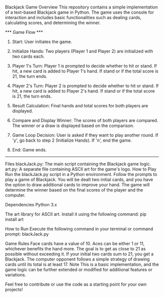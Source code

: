 Blackjack Game
Overview
This repository contains a simple implementation of a text-based Blackjack game in Python. The game uses the console for interaction and includes basic functionalities such as dealing cards, calculating scores, and determining the winner.

*** Game Flow *** 

1. Start:
  User initiates the game.

2. Initialize Hands:
  Two players (Player 1 and Player 2) are initialized with two cards each.

3. Player 1's Turn:
  Player 1 is prompted to decide whether to hit or stand.
  If hit, a new card is added to Player 1's hand.
  If stand or if the total score is 21, the turn ends.

4. Player 2's Turn:
  Player 2 is prompted to decide whether to hit or stand.
  If hit, a new card is added to Player 2's hand.
  If stand or if the total score is 21, the turn ends.

5. Result Calculation:
  Final hands and total scores for both players are displayed.

6. Compare and Display Winner:
  The scores of both players are compared.
  The winner or a draw is displayed based on the comparison.

7. Game Loop Decision:
  User is asked if they want to play another round.
  If 'y', go back to step 2 (Initialize Hands).
  If 'n', end the game.

8. End:
  Game ends.

-----------------------------------------------------------------------------------------------------------------------------------------------------------------------------------------

Files
blackJack.py: The main script containing the Blackjack game logic.
art.py: A separate file containing ASCII art for the game's logo.
How to Play
Run the blackJack.py script in a Python environment.
Follow the prompts to play a game of Blackjack.
You will be dealt two initial cards, and you have the option to draw additional cards to improve your hand.
The game will determine the winner based on the final scores of the player and the computer.

Dependencies
Python 3.x

The art library for ASCII art. Install it using the following command:
pip install art

How to Run
Execute the following command in your terminal or command prompt:
blackJack.py

Game Rules
Face cards have a value of 10.
Aces can be either 1 or 11, whichever benefits the hand more.
The goal is to get as close to 21 as possible without exceeding it.
If your initial two cards sum to 21, you get a Blackjack.
The computer opponent follows a simple strategy of drawing cards until its total is at least 17.
Note
This is a basic implementation, and the game logic can be further extended or modified for additional features or variations.

Feel free to contribute or use the code as a starting point for your own projects!
